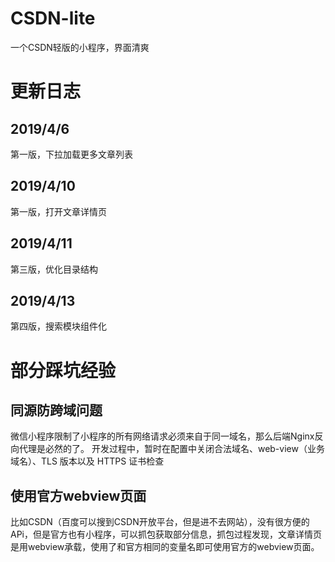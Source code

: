 # CSDN-lite
一个CSDN轻版的小程序，界面清爽
# 更新日志
## 2019/4/6
第一版，下拉加载更多文章列表
## 2019/4/10
第一版，打开文章详情页
## 2019/4/11
第三版，优化目录结构
## 2019/4/13
第四版，搜索模块组件化
# 部分踩坑经验
## 同源防跨域问题
微信小程序限制了小程序的所有网络请求必须来自于同一域名，那么后端Nginx反向代理是必然的了。
开发过程中，暂时在配置中关闭合法域名、web-view（业务域名）、TLS 版本以及 HTTPS 证书检查
## 使用官方webview页面
比如CSDN（百度可以搜到CSDN开放平台，但是进不去网站），没有很方便的APi，但是官方也有小程序，可以抓包获取部分信息，抓包过程发现，文章详情页是用webview承载，使用了和官方相同的变量名即可使用官方的webview页面。